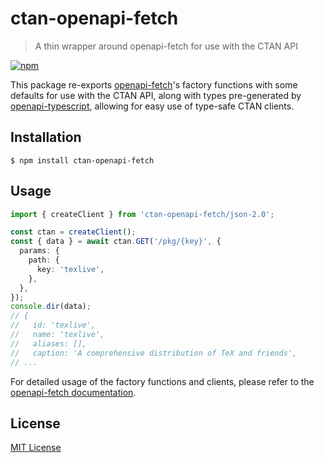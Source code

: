 # ctan-openapi-fetch

> A thin wrapper around openapi-fetch for use with the CTAN API

[![npm][npm-badge]](https://www.npmjs.com/package/ctan-openapi-fetch)

This package re-exports [openapi-fetch]'s factory functions
with some defaults for use with the CTAN API,
along with types pre-generated by [openapi-typescript],
allowing for easy use of type-safe CTAN clients.

[npm-badge]: https://img.shields.io/npm/v/ctan-openapi-fetch?logo=npm&logoColor=959da5&labelColor=2e353b&color=c40000
[openapi-fetch]: https://www.npmjs.com/package/openapi-fetch
[openapi-typescript]: https://www.npmjs.com/package/openapi-typescript

## Installation

```console
$ npm install ctan-openapi-fetch
```

## Usage

```typescript
import { createClient } from 'ctan-openapi-fetch/json-2.0';

const ctan = createClient();
const { data } = await ctan.GET('/pkg/{key}', {
  params: {
    path: {
      key: 'texlive',
    },
  },
});
console.dir(data);
// {
//   id: 'texlive',
//   name: 'texlive',
//   aliases: [],
//   caption: 'A comprehensive distribution of TeX and friends',
// ...
```

For detailed usage of the factory functions and clients, please refer
to the [openapi-fetch documentation](https://openapi-ts.dev/openapi-fetch/).

## License

[MIT License](https://github.com/teatimeguest/node-texlive-packages/blob/main/packages/ctan-openapi-fetch/LICENSE)
